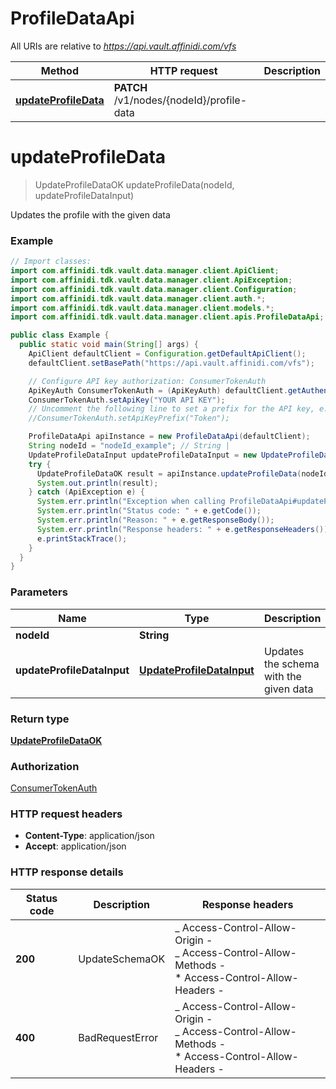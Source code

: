 # ProfileDataApi

All URIs are relative to *https://api.vault.affinidi.com/vfs*

| Method                                                       | HTTP request                              | Description |
| ------------------------------------------------------------ | ----------------------------------------- | ----------- |
| [**updateProfileData**](ProfileDataApi.md#updateProfileData) | **PATCH** /v1/nodes/{nodeId}/profile-data |             |

<a id="updateProfileData"></a>

# **updateProfileData**

> UpdateProfileDataOK updateProfileData(nodeId, updateProfileDataInput)

Updates the profile with the given data

### Example

```java
// Import classes:
import com.affinidi.tdk.vault.data.manager.client.ApiClient;
import com.affinidi.tdk.vault.data.manager.client.ApiException;
import com.affinidi.tdk.vault.data.manager.client.Configuration;
import com.affinidi.tdk.vault.data.manager.client.auth.*;
import com.affinidi.tdk.vault.data.manager.client.models.*;
import com.affinidi.tdk.vault.data.manager.client.apis.ProfileDataApi;

public class Example {
  public static void main(String[] args) {
    ApiClient defaultClient = Configuration.getDefaultApiClient();
    defaultClient.setBasePath("https://api.vault.affinidi.com/vfs");

    // Configure API key authorization: ConsumerTokenAuth
    ApiKeyAuth ConsumerTokenAuth = (ApiKeyAuth) defaultClient.getAuthentication("ConsumerTokenAuth");
    ConsumerTokenAuth.setApiKey("YOUR API KEY");
    // Uncomment the following line to set a prefix for the API key, e.g. "Token" (defaults to null)
    //ConsumerTokenAuth.setApiKeyPrefix("Token");

    ProfileDataApi apiInstance = new ProfileDataApi(defaultClient);
    String nodeId = "nodeId_example"; // String |
    UpdateProfileDataInput updateProfileDataInput = new UpdateProfileDataInput(); // UpdateProfileDataInput | Updates the schema with the given data
    try {
      UpdateProfileDataOK result = apiInstance.updateProfileData(nodeId, updateProfileDataInput);
      System.out.println(result);
    } catch (ApiException e) {
      System.err.println("Exception when calling ProfileDataApi#updateProfileData");
      System.err.println("Status code: " + e.getCode());
      System.err.println("Reason: " + e.getResponseBody());
      System.err.println("Response headers: " + e.getResponseHeaders());
      e.printStackTrace();
    }
  }
}
```

### Parameters

| Name                       | Type                                                    | Description                            | Notes |
| -------------------------- | ------------------------------------------------------- | -------------------------------------- | ----- |
| **nodeId**                 | **String**                                              |                                        |       |
| **updateProfileDataInput** | [**UpdateProfileDataInput**](UpdateProfileDataInput.md) | Updates the schema with the given data |       |

### Return type

[**UpdateProfileDataOK**](UpdateProfileDataOK.md)

### Authorization

[ConsumerTokenAuth](../README.md#ConsumerTokenAuth)

### HTTP request headers

- **Content-Type**: application/json
- **Accept**: application/json

### HTTP response details

| Status code | Description     | Response headers                                                                                                  |
| ----------- | --------------- | ----------------------------------------------------------------------------------------------------------------- |
| **200**     | UpdateSchemaOK  | _ Access-Control-Allow-Origin - <br> _ Access-Control-Allow-Methods - <br> \* Access-Control-Allow-Headers - <br> |
| **400**     | BadRequestError | _ Access-Control-Allow-Origin - <br> _ Access-Control-Allow-Methods - <br> \* Access-Control-Allow-Headers - <br> |
